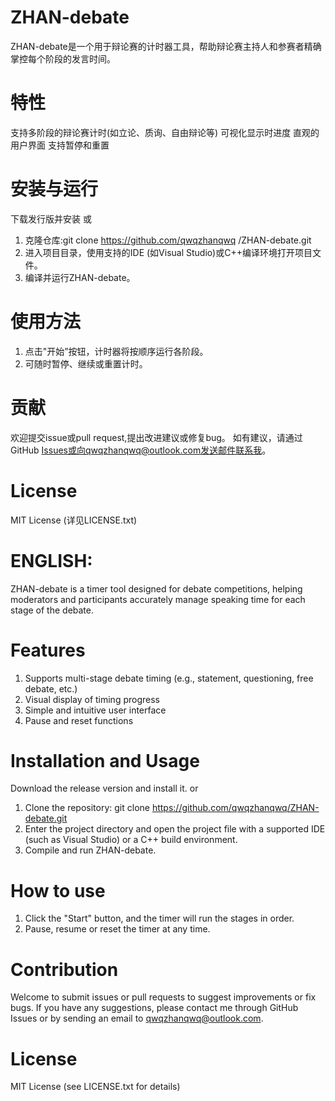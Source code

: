 ﻿# ZHAN-debate
ZHAN-debate是一个用于辩论赛的计时器工具，帮助辩论赛主持人和参赛者精确掌控每个阶段的发言时间。 
# 特性
 支持多阶段的辩论赛计时(如立论、质询、自由辩论等) 
 可视化显示时进度
 直观的用户界面
 支持暂停和重置
# 安装与运行
下载发行版并安装
或
1. 克隆仓库:git clone 
https://github.com/qwqzhanqwq /ZHAN-debate.git
2. 进入项目目录，使用支持的IDE (如Visual Studio)或C++编译环境打开项目文件。 
3. 编译并运行ZHAN-debate。
# 使用方法
1. 点击"开始”按钮，计时器将按顺序运行各阶段。 
2. 可随时暂停、继续或重置计时。 
# 贡献
欢迎提交issue或pull request,提出改进建议或修复bug。 
如有建议，请通过GitHub Issues或向qwqzhanqwq@outlook.com发送邮件联系我。 
# License 
MIT License (详见LICENSE.txt)

# ENGLISH:
ZHAN-debate is a timer tool designed for debate competitions, helping moderators and participants accurately manage speaking time for each stage of the debate.
# Features
1. Supports multi-stage debate timing (e.g., statement, questioning, free debate, etc.)
2. Visual display of timing progress
3. Simple and intuitive user interface
4. Pause and reset functions
# Installation and Usage
Download the release version and install it.
or
1. Clone the repository: git clone https://github.com/qwqzhanqwq/ZHAN-debate.git
2. Enter the project directory and open the project file with a supported IDE (such as Visual Studio) or a C++ build environment.
3. Compile and run ZHAN-debate.
# How to use
1. Click the "Start" button, and the timer will run the stages in order.
2. Pause, resume or reset the timer at any time.
# Contribution
Welcome to submit issues or pull requests to suggest improvements or fix bugs. If you have any suggestions, please contact me through GitHub Issues or by sending an email to qwqzhanqwq@outlook.com.
# License
MIT License (see LICENSE.txt for details)
